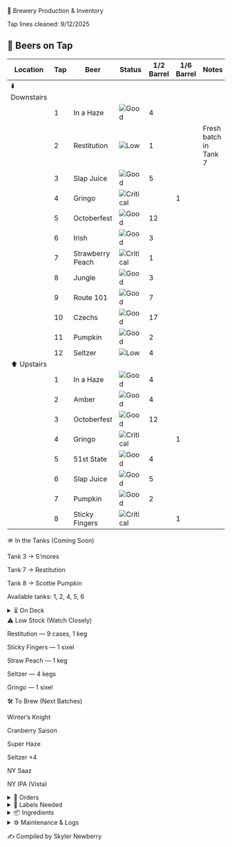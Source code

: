 🍻 Brewery Production & Inventory

Tap lines cleaned: 9/12/2025
## 🍺 Beers on Tap  

| Location   | Tap | Beer             | Status |1/2 Barrel|1/6 Barrel| Notes |
|------------|-----|------------------|--------|-------|--------|-------|
| ⬇️ Downstairs |    |        ||  ||  |
|  | 1   | In a Haze        | ![Good](https://img.shields.io/badge/Stock-Good-green) |4   | |  |
|            | 2   | Restitution       | ![Low](https://img.shields.io/badge/Stock-Low-yellow) | 1  |  | Fresh batch in Tank 7 |
|            | 3   | Slap Juice        | ![Good](https://img.shields.io/badge/Stock-Good-green) | 5   | |  |
|            | 4   | Gringo            | ![Critical](https://img.shields.io/badge/Stock-Critical-red) || 1    |  |
|            | 5   | Octoberfest       | ![Good](https://img.shields.io/badge/Stock-Good-green) | 12  |  |  |
|            | 6   | Irish             | ![Good](https://img.shields.io/badge/Stock-Good-green) | 3  |  |  |
|            | 7   | Strawberry Peach  | ![Critical](https://img.shields.io/badge/Stock-Critical-red)  | 1  |  |  |
|            | 8   | Jungle            | ![Good](https://img.shields.io/badge/Stock-Good-green)  | 3 |  |  |
|            | 9   | Route 101         | ![Good](https://img.shields.io/badge/Stock-Good-green)  | 7  | |  |
|            | 10  | Czechs            | ![Good](https://img.shields.io/badge/Stock-Good-green)  | 17  |  |  |
|            | 11  | Pumpkin           | ![Good](https://img.shields.io/badge/Stock-Good-green) |  2  |  |  |
|            | 12  | Seltzer           | ![Low](https://img.shields.io/badge/Stock-Low-yellow)  | 4  | |  |
| ⬆️ Upstairs  |    |        ||  ||  |
|   | 1   | In a Haze        | ![Good](https://img.shields.io/badge/Stock-Good-green) |  4   | |  |
|            | 2   | Amber             | ![Good](https://img.shields.io/badge/Stock-Good-green)  | 4 |  |  |
|            | 3   | Octoberfest       | ![Good](https://img.shields.io/badge/Stock-Good-green)  | 12   | |  |
|            | 4   | Gringo            | ![Critical](https://img.shields.io/badge/Stock-Critical-red)  |  | 1  |  |
|            | 5   | 51st State        | ![Good](https://img.shields.io/badge/Stock-Good-green)  | 4  | |  |
|            | 6   | Slap Juice        | ![Good](https://img.shields.io/badge/Stock-Good-green)  | 5  |  |  |
|            | 7   | Pumpkin           | ![Good](https://img.shields.io/badge/Stock-Good-green)  | 2   | |  |
|            | 8   | Sticky Fingers    | ![Critical](https://img.shields.io/badge/Stock-Critical-red) ||  1    |  |


🪖 In the Tanks (Coming Soon)

Tank 3 → S'mores

Tank 7 → Restitution

Tank 8 → Scottie Pumpkin

Available tanks: 1, 2, 4, 5, 6

<details> <summary>⏳ On Deck</summary>

She’s a Peach (7)

Road Soda (2 sixels)

99 Problems (3)

Mole Stout (3)

Cider (4 sixels)

Juicy Haze (2 sixels)

My Boy Blue (4)

Jacks (2)

Founders Sept (7)

Hindsight (1 sixel)

Founders Oct (7)

</details>
⚠️ Low Stock (Watch Closely)

Restitution — 9 cases, 1 keg

Sticky Fingers — 1 sixel

Straw Peach — 1 keg

Seltzer — 4 kegs

Gringo — 1 sixel

🛠 To Brew (Next Batches)

Winter’s Knight

Cranberry Saison

Super Haze

Seltzer ×4

NY Saaz

NY IPA (Vista)

<details> <summary>📑 Orders</summary>

Eagle (10/02): Restitution — 16 kegs, 12 sixels

</details>
<details> <summary>🧻 Labels Needed</summary>

Upcoming Brews:

Winter’s Knight

Super Haze

Inventory:

Boston South Irish Stout

S’mores

New West Coast

Founders Sept

Cherry Pineapple Sour

</details>
<details> <summary>📦 Ingredients</summary>

Needed:

Galaxy — 44 lbs

Amarillo — 44 lbs

<details> <summary>🌿 Hops On Hand</summary>
A–C

Amarillo —
(5 lbs)

Azacca —
(33 lbs)

Centennial —
(221 lbs)

Chinook —
(5 lbs)

Citra —
(80 lbs)

D–N

El Dorado —
(27 lbs)

Mandarina —
(5 lbs)

Nugget —
(27 lbs)

NY Chinook —
(11 lbs)

S–Z

Saaz —
(11 lbs)

Simcoe —
(33 lbs)

Vallestia —
(38 lbs)

Warrior —
(5 lbs)

Zeus —
(33 lbs)

32 DE 2021 —
(11 lbs)

</details>
</details>
<details> <summary>⚙️ Maintenance & Logs</summary>

Canning Line:

Greased 9/31

Replaced fill O-rings 9/28

Gland O-rings & spring 5/2

Other:

Mash grate cleaned 8/1

Water filters replaced 9/22

Safety / Quality / Maintenance

9/22: Left boils on → burn tops. Investigating with caustic + acid cycle.

9/1: Glycol chiller off. Glycol very low; topped off and restarted.

Checklists

Chiller Filter: [needs update]

Keggernut: None currently

Big Cooler Temp: 40°F (10/02)

Future Maintenance

New water barrier

Fix water softener

Paint floors

Glycol chiller pump bypassed — needs new fuses (received 5/27, waiting to install)

</details>

✍️ Compiled by Skyler Newberry
